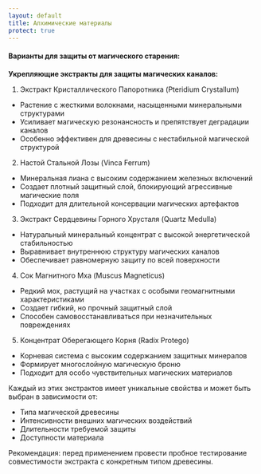 ```yaml
---
layout: default
title: Алхимические материалы
protect: true
---
```


#### Варианты для защиты от магического старения:

**Укрепляющие экстракты для защиты магических каналов:**

1. Экстракт Кристаллического Папоротника (Pteridium Crystallum)
- Растение с жесткими волокнами, насыщенными минеральными структурами
- Усиливает магическую резонансность и препятствует деградации каналов
- Особенно эффективен для древесины с нестабильной магической структурой

2. Настой Стальной Лозы (Vinca Ferrum)
- Минеральная лиана с высоким содержанием железных включений
- Создает плотный защитный слой, блокирующий агрессивные магические поля
- Подходит для длительной консервации магических артефактов

3. Экстракт Сердцевины Горного Хрусталя (Quartz Medulla)
- Натуральный минеральный концентрат с высокой энергетической стабильностью
- Выравнивает внутреннюю структуру магических каналов
- Обеспечивает равномерную защиту по всей поверхности

4. Сок Магнитного Мха (Muscus Magneticus)
- Редкий мох, растущий на участках с особыми геомагнитными характеристиками
- Создает гибкий, но прочный защитный слой
- Способен самовосстанавливаться при незначительных повреждениях

5. Концентрат Оберегающего Корня (Radix Protego)
- Корневая система с высоким содержанием защитных минералов
- Формирует многослойную магическую броню
- Подходит для особо чувствительных магических материалов

Каждый из этих экстрактов имеет уникальные свойства и может быть выбран в зависимости от:
- Типа магической древесины
- Интенсивности внешних магических воздействий
- Длительности требуемой защиты
- Доступности материала

Рекомендация: перед применением провести пробное тестирование совместимости экстракта с конкретным типом древесины.